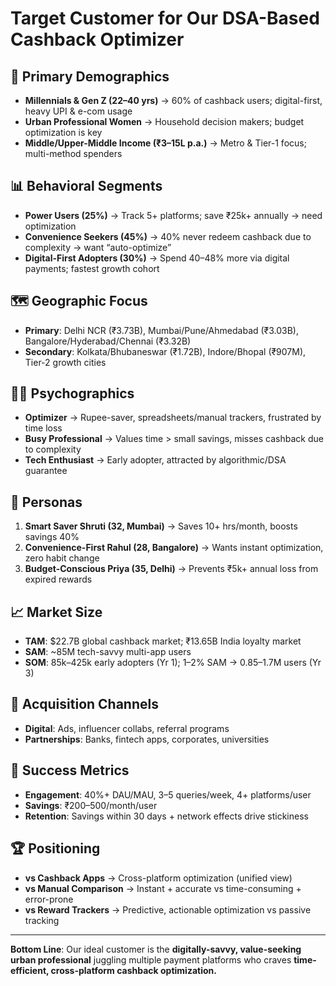# Target Customer for Our DSA-Based Cashback Optimizer

## 🎯 Primary Demographics
- **Millennials & Gen Z (22–40 yrs)** → 60% of cashback users; digital-first, heavy UPI & e-com usage  
- **Urban Professional Women** → Household decision makers; budget optimization is key  
- **Middle/Upper-Middle Income (₹3–15L p.a.)** → Metro & Tier-1 focus; multi-method spenders  

## 📊 Behavioral Segments
- **Power Users (25%)** → Track 5+ platforms; save ₹25k+ annually → need optimization  
- **Convenience Seekers (45%)** → 40% never redeem cashback due to complexity → want “auto-optimize”  
- **Digital-First Adopters (30%)** → Spend 40–48% more via digital payments; fastest growth cohort  

## 🗺️ Geographic Focus
- **Primary**: Delhi NCR (₹3.73B), Mumbai/Pune/Ahmedabad (₹3.03B), Bangalore/Hyderabad/Chennai (₹3.32B)  
- **Secondary**: Kolkata/Bhubaneswar (₹1.72B), Indore/Bhopal (₹907M), Tier-2 growth cities  

## 🧑‍💻 Psychographics
- **Optimizer** → Rupee-saver, spreadsheets/manual trackers, frustrated by time loss  
- **Busy Professional** → Values time > small savings, misses cashback due to complexity  
- **Tech Enthusiast** → Early adopter, attracted by algorithmic/DSA guarantee  

## 👥 Personas
1. **Smart Saver Shruti (32, Mumbai)** → Saves 10+ hrs/month, boosts savings 40%  
2. **Convenience-First Rahul (28, Bangalore)** → Wants instant optimization, zero habit change  
3. **Budget-Conscious Priya (35, Delhi)** → Prevents ₹5k+ annual loss from expired rewards  

## 📈 Market Size
- **TAM**: $22.7B global cashback market; ₹13.65B India loyalty market  
- **SAM**: ~85M tech-savvy multi-app users  
- **SOM**: 85k–425k early adopters (Yr 1); 1–2% SAM → 0.85–1.7M users (Yr 3)  

## 🚀 Acquisition Channels
- **Digital**: Ads, influencer collabs, referral programs  
- **Partnerships**: Banks, fintech apps, corporates, universities  

## 🔐 Success Metrics
- **Engagement**: 40%+ DAU/MAU, 3–5 queries/week, 4+ platforms/user  
- **Savings**: ₹200–500/month/user  
- **Retention**: Savings within 30 days + network effects drive stickiness  

## 🏆 Positioning
- **vs Cashback Apps** → Cross-platform optimization (unified view)  
- **vs Manual Comparison** → Instant + accurate vs time-consuming + error-prone  
- **vs Reward Trackers** → Predictive, actionable optimization vs passive tracking  

---

**Bottom Line**: Our ideal customer is the **digitally-savvy, value-seeking urban professional** juggling multiple payment platforms who craves **time-efficient, cross-platform cashback optimization.**
